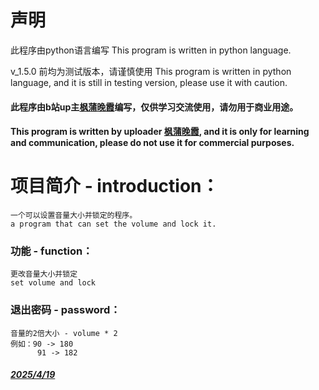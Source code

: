# 声明

此程序由python语言编写
This program is written in python language.

v_1.5.0 前均为测试版本，请谨慎使用
This program is written in python language, and it is still in testing version, please use it with caution.

#### 此程序由b站up主[枫蒲晚霞](https://space.bilibili.com/3546583220095264?spm_id_from=333.1007.0.0)编写，仅供学习交流使用，请勿用于商业用途。
#### This program is written by uploader [枫蒲晚霞](https://space.bilibili.com/3546583220095264?spm_id_from=333.1007.0.0), and it is only for learning and communication, please do not use it for commercial purposes.

# 项目简介 - introduction：
    一个可以设置音量大小并锁定的程序。
    a program that can set the volume and lock it.

### 功能 - function：
    更改音量大小并锁定
    set volume and lock

### 退出密码 - password：
    音量的2倍大小 - volume * 2
    例如：90 -> 180
          91 -> 182

#### [*2025/4/19*]()
